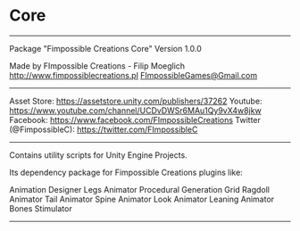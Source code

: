 # Core
__________________________________________________________________________________________

Package "Fimpossible Creations Core"
Version 1.0.0

Made by FImpossible Creations - Filip Moeglich
http://www.fimpossiblecreations.pl
FImpossibleGames@Gmail.com

__________________________________________________________________________________________

Asset Store: https://assetstore.unity.com/publishers/37262
Youtube: https://www.youtube.com/channel/UCDvDWSr6MAu1Qy9vX4w8jkw
Facebook: https://www.facebook.com/FImpossibleCreations
Twitter (@FimpossibleC): https://twitter.com/FImpossibleC
__________________________________________________________________________________________

Contains utility scripts for Unity Engine Projects.

Its dependency package for Fimpossible Creations plugins like:

Animation Designer
Legs Animator
Procedural Generation Grid
Ragdoll Animator
Tail Animator
Spine Animator
Look Animator
Leaning Animator
Bones Stimulator

__________________________________________________________________________________________
